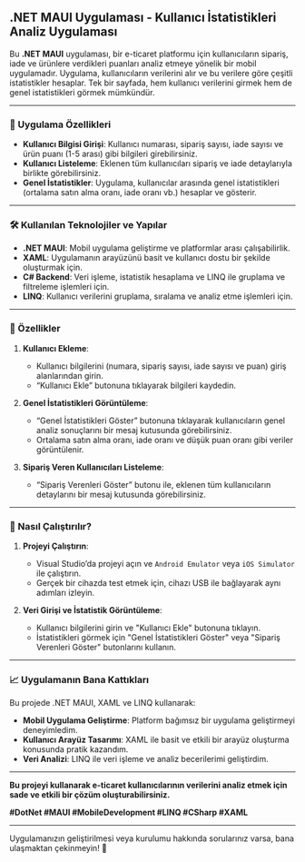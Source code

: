 ## .NET MAUI Uygulaması - Kullanıcı İstatistikleri Analiz Uygulaması

Bu **.NET MAUI** uygulaması, bir e-ticaret platformu için kullanıcıların sipariş, iade ve ürünlere verdikleri puanları analiz etmeye yönelik bir mobil uygulamadır. Uygulama, kullanıcıların verilerini alır ve bu verilere göre çeşitli istatistikler hesaplar. Tek bir sayfada, hem kullanıcı verilerini girmek hem de genel istatistikleri görmek mümkündür.

---

### 🎯 Uygulama Özellikleri

- **Kullanıcı Bilgisi Girişi**: Kullanıcı numarası, sipariş sayısı, iade sayısı ve ürün puanı (1-5 arası) gibi bilgileri girebilirsiniz.
- **Kullanıcı Listeleme**: Eklenen tüm kullanıcıları sipariş ve iade detaylarıyla birlikte görebilirsiniz.
- **Genel İstatistikler**: Uygulama, kullanıcılar arasında genel istatistikleri (ortalama satın alma oranı, iade oranı vb.) hesaplar ve gösterir.

---

### 🛠️ Kullanılan Teknolojiler ve Yapılar

- **.NET MAUI**: Mobil uygulama geliştirme ve platformlar arası çalışabilirlik.
- **XAML**: Uygulamanın arayüzünü basit ve kullanıcı dostu bir şekilde oluşturmak için.
- **C# Backend**: Veri işleme, istatistik hesaplama ve LINQ ile gruplama ve filtreleme işlemleri için.
- **LINQ**: Kullanıcı verilerini gruplama, sıralama ve analiz etme işlemleri için.

---

### 🚀 Özellikler

1. **Kullanıcı Ekleme**:
   - Kullanıcı bilgilerini (numara, sipariş sayısı, iade sayısı ve puan) giriş alanlarından girin.
   - “Kullanıcı Ekle” butonuna tıklayarak bilgileri kaydedin.

2. **Genel İstatistikleri Görüntüleme**:
   - “Genel İstatistikleri Göster” butonuna tıklayarak kullanıcıların genel analiz sonuçlarını bir mesaj kutusunda görebilirsiniz.
   - Ortalama satın alma oranı, iade oranı ve düşük puan oranı gibi veriler görüntülenir.

3. **Sipariş Veren Kullanıcıları Listeleme**:
   - “Sipariş Verenleri Göster” butonu ile, eklenen tüm kullanıcıların detaylarını bir mesaj kutusunda görebilirsiniz.

---

### 📲 Nasıl Çalıştırılır?

1. **Projeyi Çalıştırın**: 
   - Visual Studio’da projeyi açın ve `Android Emulator` veya `iOS Simulator` ile çalıştırın.
   - Gerçek bir cihazda test etmek için, cihazı USB ile bağlayarak aynı adımları izleyin.

2. **Veri Girişi ve İstatistik Görüntüleme**:
   - Kullanıcı bilgilerini girin ve "Kullanıcı Ekle" butonuna tıklayın.
   - İstatistikleri görmek için "Genel İstatistikleri Göster" veya "Sipariş Verenleri Göster" butonlarını kullanın.

---

### 📈 Uygulamanın Bana Kattıkları

Bu projede .NET MAUI, XAML ve LINQ kullanarak:
- **Mobil Uygulama Geliştirme**: Platform bağımsız bir uygulama geliştirmeyi deneyimledim.
- **Kullanıcı Arayüz Tasarımı**: XAML ile basit ve etkili bir arayüz oluşturma konusunda pratik kazandım.
- **Veri Analizi**: LINQ ile veri işleme ve analiz becerilerimi geliştirdim.

---

**Bu projeyi kullanarak e-ticaret kullanıcılarının verilerini analiz etmek için sade ve etkili bir çözüm oluşturabilirsiniz.** 

**#DotNet #MAUI #MobileDevelopment #LINQ #CSharp #XAML**

---

Uygulamanızın geliştirilmesi veya kurulumu hakkında sorularınız varsa, bana ulaşmaktan çekinmeyin! 🎉

